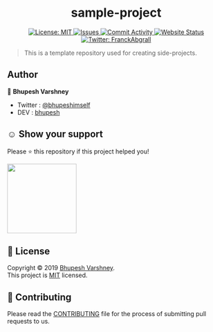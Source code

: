 <h1 align="center">sample-project</h1>
<p align="center">
<!--  <img src="" />-->
  <a href="https://github.com/Bhupesh-V/sample-project/blob/master/LICENSE">
    <img alt="License: MIT" src="https://img.shields.io/github/license/Bhupesh-V/sample-project" target="_blank" />
  </a>
  <a href="https://github.com/Bhupesh-V/sample-project/issues">
    <img alt="Issues" src="https://img.shields.io/github/issues/Bhupesh-V/sample-project?color=blueviolet" />
  </a>
  <a href="https://github.com/Bhupesh-V/sample-project">
    <img alt="Commit Activity" src="https://img.shields.io/github/commit-activity/m/Bhupesh-V/sample-project" />
  </a>
  <a href="">
    <img alt="Website Status" src="https://img.shields.io/website?down_color=red&down_message=down&up_color=darkgreen&up_message=up&url=https%3A%2F%2Fwebsite.com" />
  </a>
  <a href="https://twitter.com/bhupeshimself">
    <img alt="Twitter: FranckAbgrall" src="https://img.shields.io/twitter/follow/bhupeshimself.svg?style=social" target="_blank" />
  </a>
</p>

> This is a template repository used for creating side-projects.



## Author

:bust_in_silhouette: **Bhupesh Varshney**

- Twitter : [@bhupeshimself](https://twitter.com/bhupeshimself)
- DEV : [bhupesh](https://dev.to/bhupesh)


## ☺️ Show your support

Please ⭐️ this repository if this project helped you!

<a href="https://www.patreon.com/bhupesh">
  <img src="https://c5.patreon.com/external/logo/become_a_patron_button@2x.png" width="160">
</a>

## 📝 License

Copyright © 2019 [Bhupesh Varshney](https://github.com/Bhupesh-V).<br />
This project is [MIT](https://github.com/Bhupesh-V/sample-project/blob/master/LICENSE) licensed.

## 👋 Contributing

Please read the [CONTRIBUTING](CONTRIBUTING.md) file for the process of submitting pull requests to us.
